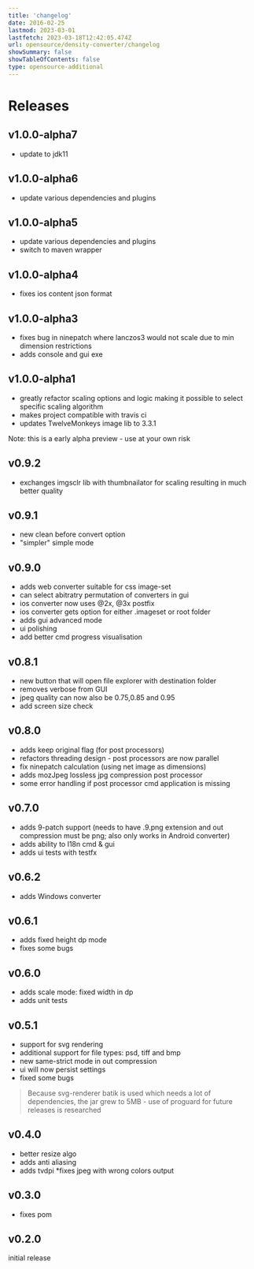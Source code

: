 ```yaml
---
title: 'changelog'
date: 2016-02-25
lastmod: 2023-03-01
lastfetch: 2023-03-18T12:42:05.474Z
url: opensource/density-converter/changelog
showSummary: false
showTableOfContents: false
type: opensource-additional
---
```

# Releases

## v1.0.0-alpha7
* update to jdk11

## v1.0.0-alpha6
* update various dependencies and plugins

## v1.0.0-alpha5
* update various dependencies and plugins
* switch to maven wrapper

## v1.0.0-alpha4
* fixes ios content json format

## v1.0.0-alpha3
* fixes bug in ninepatch where lanczos3 would not scale due to min dimension restrictions
* adds console and gui exe

## v1.0.0-alpha1
* greatly refactor scaling options and logic making it possible to select specific scaling algorithm
* makes project compatible with travis ci
* updates TwelveMonkeys image lib to 3.3.1

Note: this is a early alpha preview - use at your own risk

## v0.9.2
* exchanges imgsclr lib with thumbnailator for scaling resulting in much better quality

## v0.9.1
* new clean before convert option
* "simpler" simple mode

## v0.9.0
* adds web converter suitable for css image-set
* can select abitratry permutation of converters in gui
* ios converter now uses @2x, @3x postfix
* ios converter gets option for either .imageset or root folder
* adds gui advanced mode
* ui polishing
* add better cmd progress visualisation

## v0.8.1
* new button that will open file explorer with destination folder
* removes verbose from GUI
* jpeg quality can now also be 0.75,0.85 and 0.95
* add screen size check

## v0.8.0
* adds keep original flag (for post processors)
* refactors threading design - post processors are now parallel
* fix ninepatch calculation (using net image as dimensions)
* adds mozJpeg lossless jpg compression post processor
* some error handling if post processor cmd application is missing

## v0.7.0
* adds 9-patch support (needs to have .9.png extension and out compression must be png; also only works in Android converter)
* adds ability to I18n cmd & gui
* adds ui tests with testfx

## v0.6.2
* adds Windows converter

## v0.6.1
* adds fixed height dp mode
* fixes some bugs

## v0.6.0
* adds scale mode: fixed width in dp
* adds unit tests

## v0.5.1
* support for svg rendering
* additional support for file types: psd, tiff and bmp
* new same-strict mode in out compression
* ui will now persist settings
* fixed some bugs

> Because svg-renderer batik is used which needs a lot of dependencies, the jar grew to 5MB - use of proguard for future releases is researched

## v0.4.0
* better resize algo
* adds anti aliasing
* adds tvdpi
*fixes jpeg with wrong colors output

## v0.3.0

* fixes pom

## v0.2.0
 initial release
